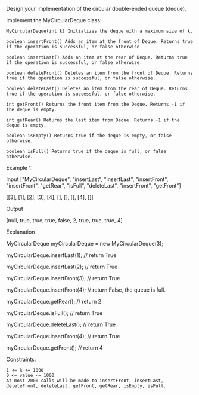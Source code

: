 

Design your implementation of the circular double-ended queue (deque).

Implement the MyCircularDeque class:

    MyCircularDeque(int k) Initializes the deque with a maximum size of k.

    boolean insertFront() Adds an item at the front of Deque. Returns true if the operation is successful, or false otherwise.

    boolean insertLast() Adds an item at the rear of Deque. Returns true if the operation is successful, or false otherwise.

    boolean deleteFront() Deletes an item from the front of Deque. Returns true if the operation is successful, or false otherwise.

    boolean deleteLast() Deletes an item from the rear of Deque. Returns true if the operation is successful, or false otherwise.

    int getFront() Returns the front item from the Deque. Returns -1 if the deque is empty.

    int getRear() Returns the last item from Deque. Returns -1 if the deque is empty.

    boolean isEmpty() Returns true if the deque is empty, or false otherwise.
    
    boolean isFull() Returns true if the deque is full, or false otherwise.

 

Example 1:

Input
["MyCircularDeque", "insertLast", "insertLast", "insertFront", "insertFront", "getRear", "isFull", "deleteLast", "insertFront", "getFront"]

[[3], [1], [2], [3], [4], [], [], [], [4], []]

Output

[null, true, true, true, false, 2, true, true, true, 4]

Explanation

MyCircularDeque myCircularDeque = new MyCircularDeque(3);

myCircularDeque.insertLast(1);  // return True

myCircularDeque.insertLast(2);  // return True

myCircularDeque.insertFront(3); // return True

myCircularDeque.insertFront(4); // return False, the queue is full.

myCircularDeque.getRear();      // return 2

myCircularDeque.isFull();       // return True

myCircularDeque.deleteLast();   // return True

myCircularDeque.insertFront(4); // return True

myCircularDeque.getFront();     // return 4

 

Constraints:

    1 <= k <= 1000
    0 <= value <= 1000
    At most 2000 calls will be made to insertFront, insertLast, deleteFront, deleteLast, getFront, getRear, isEmpty, isFull.


